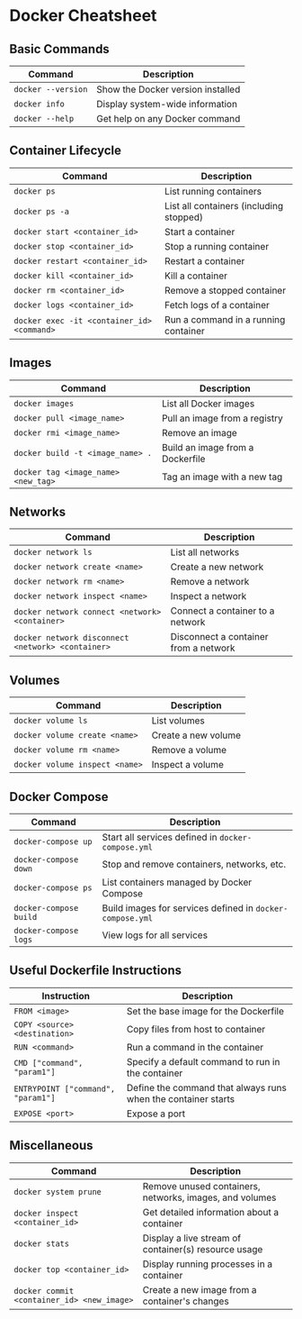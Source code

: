 # Docker Cheatsheet

## Basic Commands

| Command            | Description                       |
| ------------------ | --------------------------------- |
| `docker --version` | Show the Docker version installed |
| `docker info`      | Display system-wide information   |
| `docker --help`    | Get help on any Docker command    |

## Container Lifecycle

| Command                                    | Description                             |
| ------------------------------------------ | --------------------------------------- |
| `docker ps`                                | List running containers                 |
| `docker ps -a`                             | List all containers (including stopped) |
| `docker start <container_id>`              | Start a container                       |
| `docker stop <container_id>`               | Stop a running container                |
| `docker restart <container_id>`            | Restart a container                     |
| `docker kill <container_id>`               | Kill a container                        |
| `docker rm <container_id>`                 | Remove a stopped container              |
| `docker logs <container_id>`               | Fetch logs of a container               |
| `docker exec -it <container_id> <command>` | Run a command in a running container    |

## Images

| Command                             | Description                      |
| ----------------------------------- | -------------------------------- |
| `docker images`                     | List all Docker images           |
| `docker pull <image_name>`          | Pull an image from a registry    |
| `docker rmi <image_name>`           | Remove an image                  |
| `docker build -t <image_name> .`    | Build an image from a Dockerfile |
| `docker tag <image_name> <new_tag>` | Tag an image with a new tag      |

## Networks

| Command                                           | Description                           |
| ------------------------------------------------- | ------------------------------------- |
| `docker network ls`                               | List all networks                     |
| `docker network create <name>`                    | Create a new network                  |
| `docker network rm <name>`                        | Remove a network                      |
| `docker network inspect <name>`                   | Inspect a network                     |
| `docker network connect <network> <container>`    | Connect a container to a network      |
| `docker network disconnect <network> <container>` | Disconnect a container from a network |

## Volumes

| Command                        | Description         |
| ------------------------------ | ------------------- |
| `docker volume ls`             | List volumes        |
| `docker volume create <name>`  | Create a new volume |
| `docker volume rm <name>`      | Remove a volume     |
| `docker volume inspect <name>` | Inspect a volume    |

## Docker Compose

| Command                | Description                                               |
| ---------------------- | --------------------------------------------------------- |
| `docker-compose up`    | Start all services defined in `docker-compose.yml`        |
| `docker-compose down`  | Stop and remove containers, networks, etc.                |
| `docker-compose ps`    | List containers managed by Docker Compose                 |
| `docker-compose build` | Build images for services defined in `docker-compose.yml` |
| `docker-compose logs`  | View logs for all services                                |

## Useful Dockerfile Instructions

| Instruction                        | Description                                                   |
| ---------------------------------- | ------------------------------------------------------------- |
| `FROM <image>`                     | Set the base image for the Dockerfile                         |
| `COPY <source> <destination>`      | Copy files from host to container                             |
| `RUN <command>`                    | Run a command in the container                                |
| `CMD ["command", "param1"]`        | Specify a default command to run in the container             |
| `ENTRYPOINT ["command", "param1"]` | Define the command that always runs when the container starts |
| `EXPOSE <port>`                    | Expose a port                                                 |

## Miscellaneous

| Command                                    | Description                                             |
| ------------------------------------------ | ------------------------------------------------------- |
| `docker system prune`                      | Remove unused containers, networks, images, and volumes |
| `docker inspect <container_id>`            | Get detailed information about a container              |
| `docker stats`                             | Display a live stream of container(s) resource usage    |
| `docker top <container_id>`                | Display running processes in a container                |
| `docker commit <container_id> <new_image>` | Create a new image from a container's changes           |
